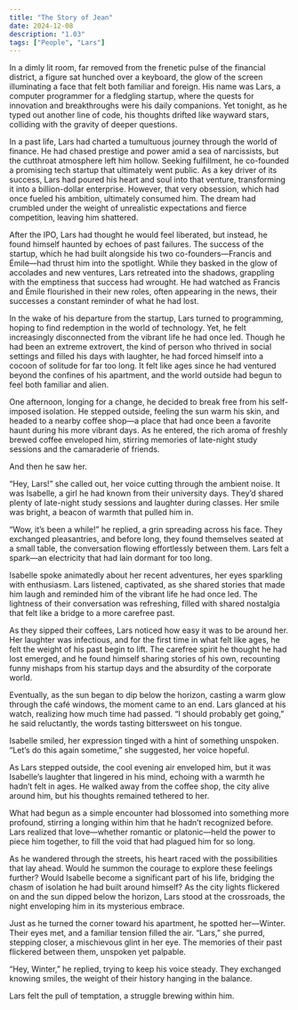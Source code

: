 ```yaml
---
title: "The Story of Jean"
date: 2024-12-08
description: "1.03"
tags: ["People", "Lars"]
---
```


In a dimly lit room, far removed from the frenetic pulse of the financial district, a figure sat hunched over a keyboard, the glow of the screen illuminating a face that felt both familiar and foreign. His name was Lars, a computer programmer for a fledgling startup, where the quests for innovation and breakthroughs were his daily companions. Yet tonight, as he typed out another line of code, his thoughts drifted like wayward stars, colliding with the gravity of deeper questions.

In a past life, Lars had charted a tumultuous journey through the world of finance. He had chased prestige and power amid a sea of narcissists, but the cutthroat atmosphere left him hollow. Seeking fulfillment, he co-founded a promising tech startup that ultimately went public. As a key driver of its success, Lars had poured his heart and soul into that venture, transforming it into a billion-dollar enterprise. However, that very obsession, which had once fueled his ambition, ultimately consumed him. The dream had crumbled under the weight of unrealistic expectations and fierce competition, leaving him shattered.

After the IPO, Lars had thought he would feel liberated, but instead, he found himself haunted by echoes of past failures. The success of the startup, which he had built alongside his two co-founders—Francis and Émile—had thrust him into the spotlight. While they basked in the glow of accolades and new ventures, Lars retreated into the shadows, grappling with the emptiness that success had wrought. He had watched as Francis and Émile flourished in their new roles, often appearing in the news, their successes a constant reminder of what he had lost.

In the wake of his departure from the startup, Lars turned to programming, hoping to find redemption in the world of technology. Yet, he felt increasingly disconnected from the vibrant life he had once led. Though he had been an extreme extrovert, the kind of person who thrived in social settings and filled his days with laughter, he had forced himself into a cocoon of solitude for far too long. It felt like ages since he had ventured beyond the confines of his apartment, and the world outside had begun to feel both familiar and alien.

One afternoon, longing for a change, he decided to break free from his self-imposed isolation. He stepped outside, feeling the sun warm his skin, and headed to a nearby coffee shop—a place that had once been a favorite haunt during his more vibrant days. As he entered, the rich aroma of freshly brewed coffee enveloped him, stirring memories of late-night study sessions and the camaraderie of friends.

And then he saw her.

“Hey, Lars!” she called out, her voice cutting through the ambient noise. It was Isabelle, a girl he had known from their university days. They’d shared plenty of late-night study sessions and laughter during classes. Her smile was bright, a beacon of warmth that pulled him in.

“Wow, it’s been a while!” he replied, a grin spreading across his face. They exchanged pleasantries, and before long, they found themselves seated at a small table, the conversation flowing effortlessly between them. Lars felt a spark—an electricity that had lain dormant for too long.

Isabelle spoke animatedly about her recent adventures, her eyes sparkling with enthusiasm. Lars listened, captivated, as she shared stories that made him laugh and reminded him of the vibrant life he had once led. The lightness of their conversation was refreshing, filled with shared nostalgia that felt like a bridge to a more carefree past.

As they sipped their coffees, Lars noticed how easy it was to be around her. Her laughter was infectious, and for the first time in what felt like ages, he felt the weight of his past begin to lift. The carefree spirit he thought he had lost emerged, and he found himself sharing stories of his own, recounting funny mishaps from his startup days and the absurdity of the corporate world.

Eventually, as the sun began to dip below the horizon, casting a warm glow through the café windows, the moment came to an end. Lars glanced at his watch, realizing how much time had passed. “I should probably get going,” he said reluctantly, the words tasting bittersweet on his tongue.

Isabelle smiled, her expression tinged with a hint of something unspoken. “Let’s do this again sometime,” she suggested, her voice hopeful.

As Lars stepped outside, the cool evening air enveloped him, but it was Isabelle’s laughter that lingered in his mind, echoing with a warmth he hadn’t felt in ages. He walked away from the coffee shop, the city alive around him, but his thoughts remained tethered to her.

What had begun as a simple encounter had blossomed into something more profound, stirring a longing within him that he hadn’t recognized before. Lars realized that love—whether romantic or platonic—held the power to piece him together, to fill the void that had plagued him for so long.

As he wandered through the streets, his heart raced with the possibilities that lay ahead. Would he summon the courage to explore these feelings further? Would Isabelle become a significant part of his life, bridging the chasm of isolation he had built around himself? As the city lights flickered on and the sun dipped below the horizon, Lars stood at the crossroads, the night enveloping him in its mysterious embrace.

Just as he turned the corner toward his apartment, he spotted her—Winter. Their eyes met, and a familiar tension filled the air. “Lars,” she purred, stepping closer, a mischievous glint in her eye. The memories of their past flickered between them, unspoken yet palpable.

“Hey, Winter,” he replied, trying to keep his voice steady. They exchanged knowing smiles, the weight of their history hanging in the balance. 

Lars felt the pull of temptation, a struggle brewing within him.